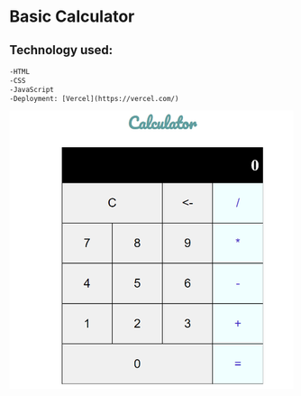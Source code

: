# Basic Calculator
## Technology used:
    -HTML
    -CSS 
    -JavaScript
    -Deployment: [Vercel](https://vercel.com/)

![ScreenShot of Calculator project](/screenshots/calculator-js%20project.PNG)

